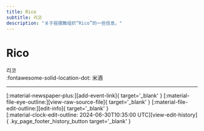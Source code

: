 ```yaml
---
title: Rico
subtitle: 리코
description: "关于摇摆舞组织“Rico”的一些信息。"
---
```


# Rico

리코  
:fontawesome-solid-location-dot: 米酒  


---

<div class="ky_page_footer" markdown>
<div class="ky_page_footer_trailing" markdown="span">
[:material-newspaper-plus:][add-event-link]{ target='_blank' }
[:material-file-eye-outline:][view-raw-source-file]{ target='_blank' }
[:material-file-edit-outline:][edit-info]{ target='_blank' }
</div>
<div class="ky_page_footer_leading" markdown="span">
[:material-clock-edit-outline: 2024-06-30T10:35:00 UTC][view-edit-history]{ .ky_page_footer_history_button target='_blank' }
</div>
</div>

[add-event-link]: https://github.com/swingdance/events/issues/new?assignees=&labels=add+event&projects=&template=02-add_entity.yml&title=%5Bko_KR%5D%20%3CName%3E&region=ko_KR&province=Cheongju&city=Cheongju&org_id=rico "添加活动"
[view-raw-source-file]: https://github.com/swingdance/orgs/blob/main/ko_KR/rico.json "查看原始源文件"
[edit-info]: https://github.com/swingdance/orgs/issues/new?assignees=&labels=update+org&projects=&template=03-update_entity.yml&title=%5Bko_KR%5D%20Rico&region=ko_KR&id=rico&name=Rico "编辑信息"

[view-edit-history]: https://github.com/swingdance/orgs/commits/main/ko_KR/rico.json "查看编辑历史"
